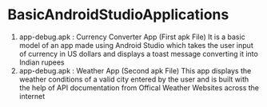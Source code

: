 # BasicAndroidStudioApplications
1) app-debug.apk : Currency Converter App (First apk File)
It is a basic model of an app made using Android Studio which takes the user input of currency in US dollars and displays a toast message converting it into Indian rupees 
2) app-debug.apk : Weather App (Second apk File)
This app displays the weather conditions of a valid city entered by the user and is built with the help of API documentation from Offical Weather Websites across the internet 
